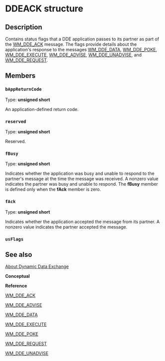 # DDEACK structure

## Description

Contains status flags that a DDE application passes to its partner as part of the [WM_DDE_ACK](https://learn.microsoft.com/windows/desktop/dataxchg/wm-dde-ack) message. The flags provide details about the application's response to the messages [WM_DDE_DATA](https://learn.microsoft.com/windows/desktop/dataxchg/wm-dde-data), [WM_DDE_POKE](https://learn.microsoft.com/windows/desktop/dataxchg/wm-dde-poke), [WM_DDE_EXECUTE](https://learn.microsoft.com/windows/desktop/dataxchg/wm-dde-execute), [WM_DDE_ADVISE](https://learn.microsoft.com/windows/desktop/dataxchg/wm-dde-advise), [WM_DDE_UNADVISE](https://learn.microsoft.com/windows/desktop/dataxchg/wm-dde-unadvise), and [WM_DDE_REQUEST](https://learn.microsoft.com/windows/desktop/dataxchg/wm-dde-request).

## Members

### `bAppReturnCode`

Type: **unsigned short**

An application-defined return code.

### `reserved`

Type: **unsigned short**

Reserved.

### `fBusy`

Type: **unsigned short**

Indicates whether the application was busy and unable to respond to the partner's message at the time the message was received. A nonzero value indicates the partner was busy and unable to respond. The **fBusy** member is defined only when the **fAck** member is zero.

### `fAck`

Type: **unsigned short**

Indicates whether the application accepted the message from its partner. A nonzero value indicates the partner accepted the message.

### `usFlags`

## See also

[About Dynamic Data Exchange](https://learn.microsoft.com/windows/desktop/dataxchg/about-dynamic-data-exchange)

**Conceptual**

**Reference**

[WM_DDE_ACK](https://learn.microsoft.com/windows/desktop/dataxchg/wm-dde-ack)

[WM_DDE_ADVISE](https://learn.microsoft.com/windows/desktop/dataxchg/wm-dde-advise)

[WM_DDE_DATA](https://learn.microsoft.com/windows/desktop/dataxchg/wm-dde-data)

[WM_DDE_EXECUTE](https://learn.microsoft.com/windows/desktop/dataxchg/wm-dde-execute)

[WM_DDE_POKE](https://learn.microsoft.com/windows/desktop/dataxchg/wm-dde-poke)

[WM_DDE_REQUEST](https://learn.microsoft.com/windows/desktop/dataxchg/wm-dde-request)

[WM_DDE_UNADVISE](https://learn.microsoft.com/windows/desktop/dataxchg/wm-dde-unadvise)